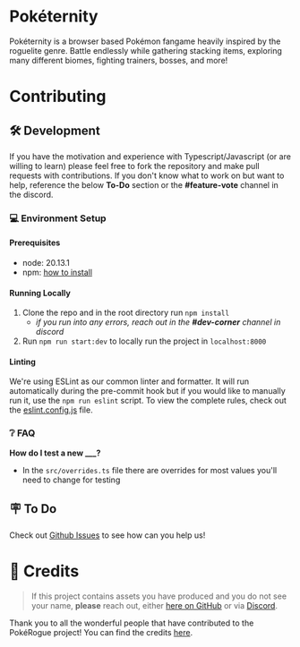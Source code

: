 # Pokéternity

Pokéternity is a browser based Pokémon fangame heavily inspired by the roguelite genre. Battle endlessly while gathering stacking items, exploring many different biomes, fighting trainers, bosses, and more!

# Contributing

## 🛠️ Development

If you have the motivation and experience with Typescript/Javascript (or are willing to learn) please feel free to fork the repository and make pull requests with contributions. If you don't know what to work on but want to help, reference the below **To-Do** section or the **#feature-vote** channel in the discord.

### 💻 Environment Setup

#### Prerequisites

- node: 20.13.1
- npm: [how to install](https://docs.npmjs.com/downloading-and-installing-node-js-and-npm)

#### Running Locally

1. Clone the repo and in the root directory run `npm install`
   - _if you run into any errors, reach out in the **#dev-corner** channel in discord_
2. Run `npm run start:dev` to locally run the project in `localhost:8000`

#### Linting

We're using ESLint as our common linter and formatter. It will run automatically during the pre-commit hook but if you would like to manually run it, use the `npm run eslint` script. To view the complete rules, check out the [eslint.config.js](./eslint.config.js) file.

<!-- ### 📚 Documentation

You can find the auto-generated documentation [here](https://despair-games.github.io/poketernity/main/index.html).
For information on enemy AI, check out the [enemy-ai.md](./docs/enemy-ai.md) file.
For detailed guidelines on documenting your code, refer to the [comments.md](./docs/comments.md) file. -->

### ❔ FAQ

**How do I test a new **\_\_\_**?**

- In the `src/overrides.ts` file there are overrides for most values you'll need to change for testing

<!-- **How do I retrieve the translations?**

- The translations were moved to the [dedicated translation repository](https://github.com/despair-games/poketernity-locales) and are now applied as a submodule in this project.
- The command to retrieve the translations is `git submodule update --init --recursive`. If you still struggle to get it working, please reach out to #dev-corner channel in Discord. -->

## 🪧 To Do

Check out [Github Issues](https://github.com/despair-games/poketernity/issues) to see how can you help us!

# 📝 Credits

> If this project contains assets you have produced and you do not see your name, **please** reach out, either [here on GitHub](https://github.com/pagefaultgames/pokerogue/issues/new) or via [Discord](https://discord.gg/pokerogue).

Thank you to all the wonderful people that have contributed to the PokéRogue project! You can find the credits [here](./CREDITS.md).
